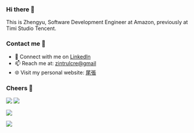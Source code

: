 ### Hi there 👋

This is Zhengyu, Software Development Engineer at Amazon, previously at Timi Studio Tencent.


### Contact me 📧

- 💼 Connect with me on [LinkedIn](https://www.linkedin.com/in/zhengyu-chen-19065a164/)
- 📫 Reach me at: [zintrulcre@gmail](mailto:zintrulcre@gmail)
- 🌐 Visit my personal website: [尾張](https://zintrulcre.vip/)

### Cheers 🍻

![](https://img.shields.io/github/stars/zintrulcre?affiliations=OWNER%2CCOLLABORATOR) ![](https://img.shields.io/github/followers/zintrulcre)

![](https://github-readme-stats.vercel.app/api?username=ZintrulCre&theme=blueberry)

<!-- ![](https://github-readme-stats.vercel.app/api/top-langs/?username=zintrulcre&theme=blueberry&show_icons=true) -->

<a href="https://psnprofiles.com/zintrulcre21"><img src="https://card.psnprofiles.com/1/zintrulcre21.png" border="0"></a>
